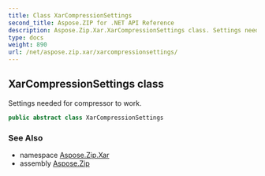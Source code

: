 ```yaml
---
title: Class XarCompressionSettings
second_title: Aspose.ZIP for .NET API Reference
description: Aspose.Zip.Xar.XarCompressionSettings class. Settings needed for compressor to work
type: docs
weight: 890
url: /net/aspose.zip.xar/xarcompressionsettings/
---
```

## XarCompressionSettings class

Settings needed for compressor to work.

```csharp
public abstract class XarCompressionSettings
```

### See Also

* namespace [Aspose.Zip.Xar](../../aspose.zip.xar/)
* assembly [Aspose.Zip](../../)



